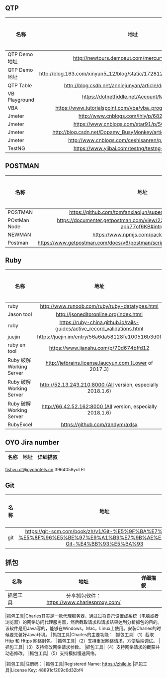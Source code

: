 ## QTP
| 名称          | 地址           |详细描叙       |
| ------------- |:-------------:|:---------------|
|QTP Demo地址|http://newtours.demoaut.com/mercuryregister.php|
|QTP Demo地址|http://blog.163.com/xinyun5_12/blog/static/1728128132013029111444206/|
|QTP Table|http://blog.csdn.net/anniejunyan/article/details/17279331|
|VB Playground|https://dotnetfiddle.net/Account/MyFiddles|
|VBA|https://www.tutorialspoint.com/vba/vba_programming_charts.htm|
|Jmeter|http://www.cnblogs.com/lhly/p/6828161.html|
|Jmeter|https://www.cnblogs.com/star91/p/5059222.html|
|Jmeter|http://blog.csdn.net/Dopamy_BusyMonkey/article/details/51149274|
|Jmeter|http://www.cnblogs.com/ceshisanren/p/5639895.html|
|TestNG|https://www.yiibai.com/testng/testng-groups.html|

## POSTMAN
| 名称          | 地址           |详细描叙       |
| ------------- |:-------------:|:---------------|
|POSTMAN|https://github.com/tomfanxiaojun/super-powered-api-testing|
|POstMan Node|https://documenter.getpostman.com/view/220187/super-tech-heroes-api/77cf6KB#intro|
|NEWMAN|https://www.npmjs.com/package/newman|
|Postman|https://www.getpostman.com/docs/v6/postman/scripts/postman_sandbox_api_reference

## Ruby
| 名称          | 地址           |详细描叙       |
| ------------- |:-------------:|:---------------|
|ruby|http://www.runoob.com/ruby/ruby-datatypes.html
|Jason tool|http://jsoneditoronline.org/index.html
|ruby|https://ruby-china.github.io/rails-guides/active_record_validations.html
|juejin|https://juejin.im/entry/56a6da58128fe100516b3d0f
|ruby en tool|https://www.jianshu.com/p/70d674bffd12
|Ruby 破解 Working Server|http://jetbrains.license.laucyun.com (Lower of 2017.3)
|Ruby 破解 Working Server|http://52.13.243.210:8000 (All version, especially 2018.1.6)
|Ruby 破解 Working Server|http://66.42.52.162:8000 (All version, especially 2018.1.6)
|RubyExcel|https://github.com/randym/axlsx



## OYO Jira number
| 名称          | 地址           |详细描叙       |
| ------------- |:-------------:|:---------------|
fishyu.ct@oyohotels.cn
3964058yuLEI

## Git
| 名称          | 地址           |详细描叙       |
| ------------- |:-------------:|:---------------|
|git|https://git-scm.com/book/zh/v1/Git-%E5%9F%BA%E7%A1%80-%E5%8F%96%E5%BE%97%E9%A1%B9%E7%9B%AE%E7%9A%84-Git-%E4%BB%93%E5%BA%93

## 抓包
| 名称          | 地址           |详细描叙       |
| ------------- |:-------------:|:---------------|
|抓包工具|分享抓包软件：https://www.charlesproxy.com/

|抓包工具|Charles其实是一款代理服务器，通过过将自己设置成系统（电脑或者浏览器）的网络访问代理服务器，然后截取请求和请求结果达到分析抓包的目的。该软件是用Java写的，能够在Windows，Mac，Linux上使用。安装Charles的时候要先装好Java环境。
|抓包工具|Charles的主要功能：
|抓包工具|（1）截取Http 和 Https 网络封包。
|抓包工具|（2）支持重发网络请求，方便后端调试。
|抓包工具|（3）支持修改网络请求参数。
|抓包工具|（4）支持网络请求的截获并动态修改。
|抓包工具|（5）支持模拟慢速网络。

|抓包工具|注册码：
|抓包工具|Registered Name: https://zhile.io
|抓包工具|License Key: 48891cf209c6d32bf4
